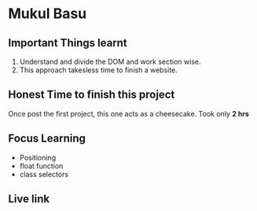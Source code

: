 # Mukul Basu

## Important Things learnt
1. Understand and divide the DOM and work section wise.
2. This approach takesless time to finish a website.

## Honest Time to finish this project

Once post the first project, this one acts as a cheesecake. Took only **2 hrs**

## Focus Learning
- Positioning
- float function
- class selectors

## Live link
